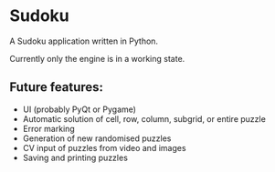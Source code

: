 # Sudoku

A Sudoku application written in Python.

Currently only the engine is in a working state.

## Future features:
* UI (probably PyQt or Pygame)
* Automatic solution of cell, row, column, subgrid, or entire puzzle
* Error marking
* Generation of new randomised puzzles
* CV input of puzzles from video and images
* Saving and printing puzzles
